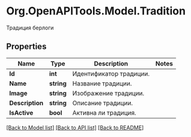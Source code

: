 # Org.OpenAPITools.Model.Tradition
Традиция берлоги

## Properties

Name | Type | Description | Notes
------------ | ------------- | ------------- | -------------
**Id** | **int** | Идентификатор традиции. | 
**Name** | **string** | Название традиции. | 
**Image** | **string** | Изображение традиции. | 
**Description** | **string** | Описание традиции. | 
**IsActive** | **bool** | Активна ли традиция. | 

[[Back to Model list]](../README.md#documentation-for-models) [[Back to API list]](../README.md#documentation-for-api-endpoints) [[Back to README]](../README.md)

